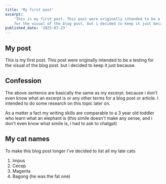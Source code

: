 ```yaml
---
title: 'My first post'
excerpt:
    'This is my first post. This post were originally intended to be a testing
    for the visual of the blog post. but i decided to keep it just because.'
published_date: '2025-07-23'
---
```


## My post

This is my first post. This post were originally intended to be a testing for
the visual of the blog post. but i decided to keep it just because.

## Confession

The above sentence are basically the same as my excerpt. because i don't even
know what an excerpt is or any other terms for a blog post or article. I
intended to do some research on this topic later on.

As a matter a fact my writing skills are comparable to a 3 year old toddler who
learn what an elephant is (this simile doesn't make any sense, and i don't even
know what simile is, i had to ask to chatgpt)

## My cat names

To make this blog post longer i've decided to list all my late cats

1. Impus
2. Cecep
3. Magenta
4. Bagong (he was the fat one)

